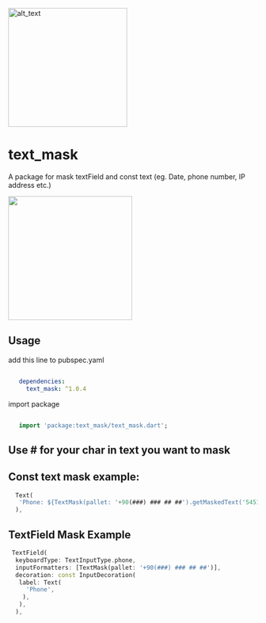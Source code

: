 [<img alt="alt_text" width="240px" src="https://cdn.buymeacoffee.com/buttons/default-orange.png" />](https://www.buymeacoffee.com/mustafahusF)

# text_mask

A package for mask textField and const text (eg. Date, phone number, IP address etc.)



<img src="https://user-images.githubusercontent.com/49743631/188289249-3512d8d5-0b5f-44cc-b9be-00c4cd7e009c.png" width="250" />


## Usage

add this line to pubspec.yaml

```yaml

   dependencies:
     text_mask: ^1.0.4

```

import package

```dart

   import 'package:text_mask/text_mask.dart';

```

## Use # for your char in text you want to mask

## Const text mask example:
```dart
  Text(
   'Phone: ${TextMask(pallet: '+90(###) ### ## ##').getMaskedText('5451312132')}',
  ),
```

## TextField Mask Example
```dart
 TextField(
  keyboardType: TextInputType.phone,
  inputFormatters: [TextMask(pallet: '+90(###) ### ## ##')],
  decoration: const InputDecoration(
   label: Text(
     'Phone',
    ),
   ),
  ),
```

